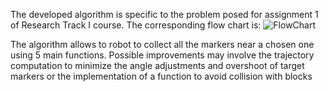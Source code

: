 The developed algorithm is specific to the problem posed for assignment 1 of Research Track I course. The corresponding flow chart is:
![FlowChart](https://github.com/DndrGunnr/RT_Assignment_1/assets/80176557/2f0058c2-722f-466d-8609-7bc1bb28c30b)

The algorithm allows to robot to collect all the markers near a chosen one using 5 main functions. Possible improvements may involve the trajectory computation to minimize the angle adjustments and overshoot of target markers or the implementation of a function to avoid collision with blocks
